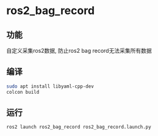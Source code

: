 # ros2_bag_record
## 功能
自定义采集ros2数据, 防止ros2 bag record无法采集所有数据
## 编译
```bash
sudo apt install libyaml-cpp-dev
colcon build
```
## 运行
```bash
ros2 launch ros2_bag_record ros2_bag_record.launch.py
```